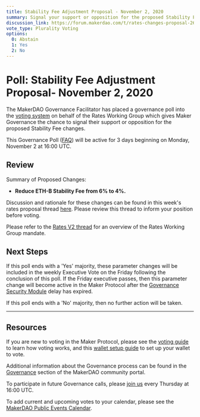 ```yaml
---
title: Stability Fee Adjustment Proposal - November 2, 2020
summary: Signal your support or opposition for the proposed Stability Fee changes.
discussion_link: https://forum.makerdao.com/t/rates-changes-proposal-26-oct-2020/4877
vote_type: Plurality Voting
options:
  0: Abstain
  1: Yes
  2: No
---
```


# Poll: Stability Fee Adjustment Proposal- November 2, 2020

The MakerDAO Governance Facilitator has placed a governance poll into the [voting system](https://vote.makerdao.com/polling) on behalf of the Rates Working Group which gives Maker Governance the chance to signal their support or opposition for the proposed Stability Fee changes.

This Governance Poll ([FAQ](https://community-development.makerdao.com/makerdao-mcd-faqs/faqs#governance)) will be active for 3 days beginning on Monday, November 2 at 16:00 UTC.

## Review

Summary of Proposed Changes:

- **Reduce ETH-B Stability Fee from 6% to 4%.**

Discussion and rationale for these changes can be found in this week's rates proposal thread [here](https://forum.makerdao.com/t/rates-changes-proposal-26-oct-2020/4877). Please review this thread to inform your position before voting.

Please refer to the [Rates V2 thread](https://forum.makerdao.com/t/signal-request-rates-v2/4481) for an overview of the Rates Working Group mandate.

## Next Steps

If this poll ends with a 'Yes' majority, these parameter changes will be included in the weekly Executive Vote on the Friday following the conclusion of this poll. If the Friday executive passes, then this parameter change will become active in the Maker Protocol after the [Governance Security Module](https://forum.makerdao.com/tag/govsec-module) delay has expired.

If this poll ends with a 'No' majority, then no further action will be taken.

---

## Resources

If you are new to voting in the Maker Protocol, please see the [voting guide](https://community-development.makerdao.com/en/learn/governance/how-voting-works/) to learn how voting works, and this [wallet setup guide](https://community-development.makerdao.com/en/learn/governance/voting-setup/) to set up your wallet to vote.

Additional information about the Governance process can be found in the [Governance](https://community-development.makerdao.com/en/learn/governance) section of the MakerDAO community portal.

To participate in future Governance calls, please [join us](https://github.com/makerdao/community/tree/master/governance/governance-and-risk-meetings) every Thursday at 16:00 UTC.

To add current and upcoming votes to your calendar, please see the [MakerDAO Public Events Calendar](https://calendar.google.com/calendar/embed?src=makerdao.com_3efhm2ghipksegl009ktniomdk%40group.calendar.google.com&ctz=UTC&mode=week&showCalendars=0&showPrint=0).
